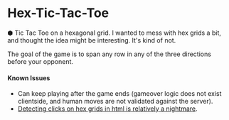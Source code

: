 # Hex-Tic-Tac-Toe
⬢ Tic Tac Toe on a hexagonal grid. I wanted to mess with hex grids a bit, and thought the idea might be interesting. It's kind of not.

The goal of the game is to span any row in any of the three directions before your opponent.

#### Known Issues
- Can keep playing after the game ends (gameover logic does not exist clientside, and human moves are not validated against the server).
- [Detecting clicks on hex grids in html is relatively a nightmare](http://4.bp.blogspot.com/-xxi7xTHUVy8/TVo0cbUyyTI/AAAAAAAAAeY/ajzNIsgBjhI/s400/hex.png).
